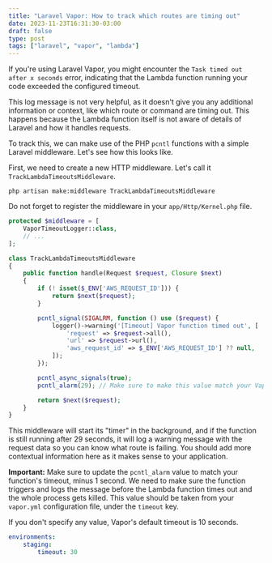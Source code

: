 ```yaml
---
title: "Laravel Vapor: How to track which routes are timing out"
date: 2023-11-23T16:31:30-03:00
draft: false
type: post
tags: ["laravel", "vapor", "lambda"]
---
```


If you're using Laravel Vapor, you might encounter the `Task timed out after x seconds` error, indicating that the Lambda function running your code exceeded the configured timeout.

This log message is not very helpful, as it doesn't give you any additional information or context, like which route or command are timing out. This happens because the Lambda function itself is not aware of details of Laravel and how it handles requests.

To track this, we can make use of the PHP `pcntl` functions with a simple Laravel middleware. Let's see how this looks like.

First, we need to create a new HTTP middleware. Let's call it `TrackLambdaTimeoutsMiddleware`.

```shell
php artisan make:middleware TrackLambdaTimeoutsMiddleware
```

Do not forget to register the middleware in your `app/Http/Kernel.php` file.

```php
protected $middleware = [
    VaporTimeoutLogger::class,
    // ...
];
```

```php
class TrackLambdaTimeoutsMiddleware
{
    public function handle(Request $request, Closure $next)
    {
        if (! isset($_ENV['AWS_REQUEST_ID'])) {
            return $next($request);
        }

        pcntl_signal(SIGALRM, function () use ($request) {
            logger()->warning('[Timeout] Vapor function timed out', [
                'request' => $request->all(),
                'url' => $request->url(),
                'aws_request_id' => $_ENV['AWS_REQUEST_ID'] ?? null,
            ]);
        });

        pcntl_async_signals(true);
        pcntl_alarm(29); // Make sure to make this value match your Vapor timeout, minus 1 second

        return $next($request);
    }
}
```

This middleware will start its "timer" in the background, and if the function is still running after 29 seconds, it will log a warning message with the request data so you can know what route is failing. You should add more contextual information here as it makes sense to your application.

**Important:** Make sure to update the `pcntl_alarm` value to match your function's timeout, minus 1 second. We need to make sure the function triggers and logs the message before the Lambda function times out and the whole process gets killed. This value should be taken from your `vapor.yml` configuration file, under the `timeout` key.

If you don't specify any value, Vapor's default timeout is 10 seconds.

```yaml
environments:
    staging:
        timeout: 30
```